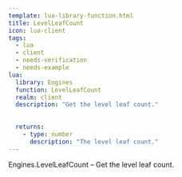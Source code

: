 ```yaml
---
template: lua-library-function.html
title: LevelLeafCount
icon: lua-client
tags:
  - lua
  - client
  - needs-verification
  - needs-example
lua:
  library: Engines
  function: LevelLeafCount
  realm: client
  description: "Get the level leaf count."
  
  
  returns:
    - type: number
      description: "The level leaf count."
---
```


<div class="lua__search__keywords">
Engines.LevelLeafCount &#x2013; Get the level leaf count.
</div>
